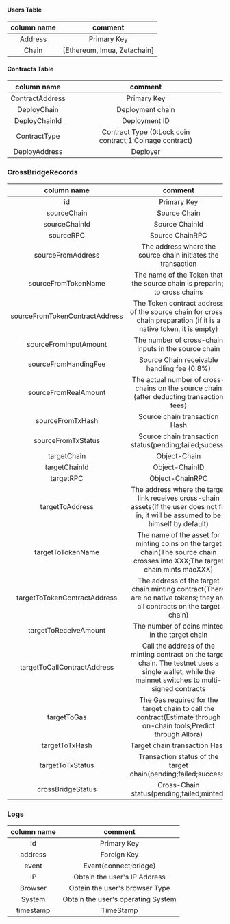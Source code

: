 #### Users Table

|column name|comment|
|:-:|:-:|
|Address|Primary Key|
|Chain|[Ethereum, Imua, Zetachain]|

#### Contracts Table
|column name|comment|
|:-:|:-:|
|ContractAddress|Primary Key|
|DeployChain|Deployment chain|
|DeployChainId|Deployment ID|
|ContractType|Contract Type (0:Lock coin contract;1:Coinage contract)|
|DeployAddress|Deployer|

### CrossBridgeRecords
|column name|comment|
|:-:|:-:|
|id|Primary Key|
|sourceChain|Source Chain|
|sourceChainId|Source ChainId|
|sourceRPC|Source ChainRPC|
|sourceFromAddress|The address where the source chain initiates the transaction|
|sourceFromTokenName|The name of the Token that the source chain is preparing to cross chains|
|sourceFromTokenContractAddress|The Token contract address of the source chain for cross-chain preparation (if it is a native token, it is empty)|
|sourceFromInputAmount|The number of cross-chain inputs in the source chain|
|sourceFromHandingFee|Source Chain receivable handling fee (0.8%)|
|sourceFromRealAmount|The actual number of cross-chains on the source chain (after deducting transaction fees)|
|sourceFromTxHash|Source chain transaction Hash|
|sourceFromTxStatus|Source chain transaction status(pending;failed;sucess)|
|targetChain|Object-Chain|
|targetChainId|Object-ChainID|
|targetRPC|Object-ChainRPC|
|targetToAddress|The address where the target link receives cross-chain assets(If the user does not fill in, it will be assumed to be himself by default)|
|targetToTokenName|The name of the asset for minting coins on the target chain(The source chain crosses into XXX;The target chain mints maoXXX)|
|targetToTokenContractAddress|The address of the target chain minting contract(There are no native tokens; they are all contracts on the target chain)|
|targetToReceiveAmount|The number of coins minted in the target chain|
|targetToCallContractAddress|Call the address of the minting contract on the target chain. The testnet uses a single wallet, while the mainnet switches to multi-signed contracts|
|targetToGas|The Gas required for the target chain to call the contract(Estimate through on-chain tools;Predict through Allora)|
|targetToTxHash|Target chain transaction Hash|
|targetToTxStatus|Transaction status of the target chain(pending;failed;success)|
|crossBridgeStatus|Cross-Chain status(pending;failed;minted)|

### Logs
|column name|comment|
|:-:|:-:|
|id|Primary Key|
|address|Foreign Key|
|event|Event(connect;bridge)|
|IP|Obtain the user's IP Address|
|Browser|Obtain the user's browser Type|
|System|Obtain the user's operating System|
|timestamp|TimeStamp|
